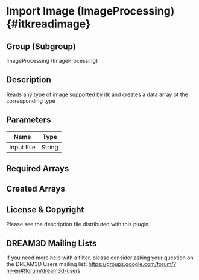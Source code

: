 Import Image (ImageProcessing) {#itkreadimage}
=====

## Group (Subgroup) ##

ImageProcessing (ImageProcessing)


## Description ##

Reads any type of image supported by itk and creates a data array of the corresponding type

## Parameters ##

| Name             | Type |
|------------------|------|
| Input File| String |

## Required Arrays ##


## Created Arrays ##




## License & Copyright ##

Please see the description file distributed with this plugin.

## DREAM3D Mailing Lists ##

If you need more help with a filter, please consider asking your question on the DREAM3D Users mailing list:
https://groups.google.com/forum/?hl=en#!forum/dream3d-users




